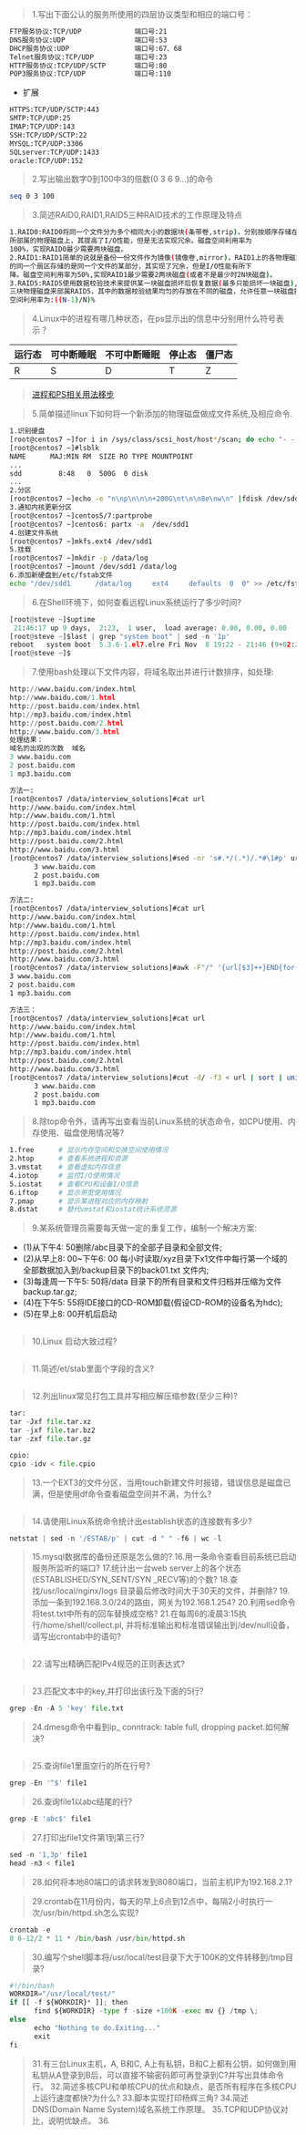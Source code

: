> 1.写出下面公认的服务所使用的四层协议类型和相应的端口号：

```bash
FTP服务协议:TCP/UDP             端口号:21
DNS服务协议:UDP                 端口号:53
DHCP服务协议:UDP                端口号:67、68
Telnet服务协议:TCP/UDP          端口号:23
HTTP服务协议:TCP/UDP/SCTP       端口号:80
POP3服务协议:TCP/UDP            端口号:110
```

- 扩展

```bash
HTTPS:TCP/UDP/SCTP:443
SMTP:TCP/UDP:25
IMAP:TCP/UDP:143
SSH:TCP/UDP/SCTP:22
MYSQL:TCP/UDP:3306
SQLserver:TCP/UDP:1433
oracle:TCP/UDP:152
```

> 2.写出输出数字0到100中3的倍数(0 3 6 9...)的命令

```bash
seq 0 3 100
```

> 3.简述RAID0,RAID1,RAID5三种RAID技术的工作原理及特点

```bash
1.RAID0:RAID0将同一个文件分为多个相同大小的数据块(条带卷,strip)，分别按顺序存储在RAID0
所部属的物理磁盘上，其提高了I/O性能，但是无法实现冗余。磁盘空间利用率为
100%，实现RAID0最少需要两块磁盘。
2.RAID1:RAID1简单的说就是备份一份文件作为镜像(镜像卷,mirror)，RAID1上的各物理磁盘所对应
的同一个扇区存储的是同一个文件的某部分，其实现了冗余，但是I/O性能有所下
降。磁盘空间利用率为50%,实现RAID1最少需要2两块磁盘(或者不是最少时2N块磁盘)。
3.RAID5:RAID5使用数据校验技术来提供某一块磁盘损坏后恢复数据(最多只能损坏一块磁盘),使用至少
三块物理磁盘来部属RAID5，其中的数据校验结果均匀的存放在不同的磁盘，允许任意一块磁盘损坏。其
空间利用率为:((N-1)/N)%
```

> 4.Linux中的进程有哪几种状态，在ps显示出的信息中分别用什么符号表示？

|运行态|可中断睡眠|不可中断睡眠|停止态|僵尸态|
|---|---|---|---|---|
|R|S|D|T|Z|

> [进程和PS相关用法移步](http://suosuoli.cn/?p=307)

> 5.简单描述linux下如何将一个新添加的物理磁盘做成文件系统,及相应命令.

```bash
1.识别硬盘
[root@centos7 ~]for i in /sys/class/scsi_host/host*/scan; do echo "- - -" > $i ; done
[root@centos7 ~]#lsblk
NAME      MAJ:MIN RM  SIZE RO TYPE MOUNTPOINT
...
sdd         8:48   0  500G  0 disk
...
2.分区
[root@centos7 ~]echo -e "n\np\n\n\n+200G\nt\n\n8e\nw\n" |fdisk /dev/sdd1
3.通知内核更新分区
[root@centos7 ~]centos5/7:partprobe
[root@centos7 ~]centos6: partx -a  /dev/sdd1
4.创建文件系统
[root@centos7 ~]mkfs.ext4 /dev/sdd1
5.挂载
[root@centos7 ~]mkdir -p /data/log
[root@centos7 ~]mount /dev/sdd1 /data/log
6.添加新硬盘到/etc/fstab文件
echo "/dev/sdd1      /data/log     ext4     defaults  0  0" >> /etc/fstab
```

> 6.在Shell环境下，如何查看远程Linux系统运行了多少时间?

```py
[root@steve ~]$uptime
 21:46:17 up 9 days,  2:23,  1 user,  load average: 0.00, 0.00, 0.00
[root@steve ~]$last | grep "system boot" | sed -n '1p'
reboot   system boot  5.3.6-1.el7.elre Fri Nov  8 19:22 - 21:46 (9+02:24)
[root@steve ~]$
```

> 7.使用bash处理以下文件内容，将域名取出并进行计数排序，如处理:

```py
http://www.baidu.com/index.html
htp://www.baidu.com/1.html
http://post.baidu.com/index.html
htp://mp3.baidu.com/index.html
http://post.baidu.com/2.html
http://www.baidu.com/3.html
处理结果：
域名的出现的次数  域名
3 www.baidu.com
2 post.baidu.com
1 mp3.baidu.com
```

```bash
方法一:
[root@centos7 /data/interview_solutions]#cat url
http://www.baidu.com/index.html
htp://www.baidu.com/1.html
http://post.baidu.com/index.html
htp://mp3.baidu.com/index.html
http://post.baidu.com/2.html
http://www.baidu.com/3.html
[root@centos7 /data/interview_solutions]#sed -nr 's#.*/(.*)/.*#\1#p' url  | sort | uniq -c | sort -nr
      3 www.baidu.com
      2 post.baidu.com
      1 mp3.baidu.com

方法二:
[root@centos7 /data/interview_solutions]#cat url 
http://www.baidu.com/index.html
htp://www.baidu.com/1.html
http://post.baidu.com/index.html
htp://mp3.baidu.com/index.html
http://post.baidu.com/2.html
http://www.baidu.com/3.html
[root@centos7 /data/interview_solutions]#awk -F"/" '{url[$3]++}END{for(i in url){printf("%-d %s\n",url[i] ,i)}}' url | sort -nr
3 www.baidu.com
2 post.baidu.com
1 mp3.baidu.com

方法三：
[root@centos7 /data/interview_solutions]#cat url 
http://www.baidu.com/index.html
htp://www.baidu.com/1.html
http://post.baidu.com/index.html
htp://mp3.baidu.com/index.html
http://post.baidu.com/2.html
http://www.baidu.com/3.html
[root@centos7 /data/interview_solutions]#cut -d/ -f3 < url | sort | uniq -c | sort -nr
      3 www.baidu.com
      2 post.baidu.com
      1 mp3.baidu.com

```

> 8.除top命令外，请再写出查看当前Linux系统的状态命令，如CPU使用、内存使用、磁盘使用情况等?

```bash
1.free      # 显示内存空间和交换空间使用情况
2.htop      # 查看系统进程和资源
3.vmstat    # 查看虚拟内存信息
4.iotop     # 监控I/O使用情况
5.iostat    # 查看CPU和设备I/O信息
6.iftop     # 显示带宽使用情况
7.pmap      # 显示某进程对应的内存映射
8.dstat     # 替代vmstat和iostat统计系统资源
```

> 9.某系统管理员需要每天做一定的重复工作，编制一个解决方案:

- (1)从下午4: 50删除/abc目录下的全部子目录和全部文件;
- (2)从早上8: 00~下午6: 00 每小时读取/xyz目录下x1文件中每行第一个域的
全部数据加入到/backup目录下的back01.txt 文件内;
- (3)每逢周一下午5: 50将/data 目录下的所有目录和文件归档并压缩为文件
backup.tar.gz;
- (4)在下午5: 55将IDE接口的CD-ROM卸载(假设CD-ROM的设备名为hdc);
- (5)在早上8: 00开机后启动

```bash

```

> 10.Linux 启动大致过程?

```bash

```

> 11.简述/et/stab里面个字段的含义?

```bash

```

> 12.列出linux常见打包工具并写相应解压缩参数(至少三种)?

```py
tar:
tar -Jxf file.tar.xz
tar -jxf file.tar.bz2
tar -zxf file.tar.gz

cpio:
cpio -idv < file.cpio
```

> 13.一个EXT3的文件分区，当用touch新建文件时报错，错误信息是磁盘已满，但是使用df命令查看磁盘空间并不满，为什么?

```py

```

> 14.请使用Linux系统命令统计出establish状态的连接数有多少?

```py
netstat | sed -n '/ESTAB/p' | cut -d " " -f6 | wc -l
```

> 15.mysql数据库的备份还原是怎么做的?
> 16.用一条命令查看目前系统已启动服务所监听的端口?
> 17.统计出一台web server上的各个状态(ESTABLISHED/SYN_SENT/SYN _RECV等)的个数?
> 18.查找/usr/local/nginx/logs 目录最后修改时间大于30天的文件，并删除?
> 19.添加一条到192.168.3.0/24的路由，网关为192.168.1.254?
> 20.利用sed命令将test.txt中所有的回车替换成空格?
> 21.在每周6的凌晨3:15执行/home/shell/collect.pl, 并将标准输出和标准错误输出到/dev/null设备，
请写出crontab中的语句?

```py

```

> 22.请写出精确匹配IPv4规范的正则表达式?

```py

```

> 23.匹配文本中的key,并打印出该行及下面的5行?

```py
grep -En -A 5 'key' file.txt
```

> 24.dmesg命令中看到ip_ conntrack: table full, dropping packet.如何解决?

```py

```

> 25.查询file1里面空行的所在行号?

```py
grep -En '^$' file1
```

> 26.查询file1以abc结尾的行?

```py
grep -E 'abc$' file1
```

> 27.打印出file1文件第1到第三行?

```py
sed -n '1,3p' file1
head -n3 < file1
```

> 28.如何将本地80端口的请求转发到8080端口，当前主机IP为192.168.2.1?


> 29.crontab在11月份内，每天的早上6点到12点中，每隔2小时执行一次/usr/bin/httpd.sh怎么实现?

```py
crontab -e
0 6-12/2 * 11 * /bin/bash /usr/bin/httpd.sh
```

> 30.编写个shell脚本将/usr/local/test目录下大于100K的文件转移到/tmp目录?

```py
#!/bin/bash
WORKDIR="/usr/local/test/"
if [[ -f ${WORKDIR}* ]]; then
      find ${WORKDIR} -type f -size +100K -exec mv {} /tmp \;
else
      echo "Nothing to do.Exiting..."
      exit
fi
```

> 31.有三台Linux主机，A, B和C, A上有私钥，B和C上都有公钥，如何做到用私钥从A登录到B后，可以直接不输密码即可再登录到C?并写出具体命令行。
> 32.简述多核CPU和单核CPU的优点和缺点，是否所有程序在多核CPU上运行速度都快?为什么?
> 33.脚本实现打印杨辉三角?
> 34.简述DNS(Domain Name System)域名系统工作原理。
> 35.TCP和UDP协议对比，说明优缺点。
> 36.